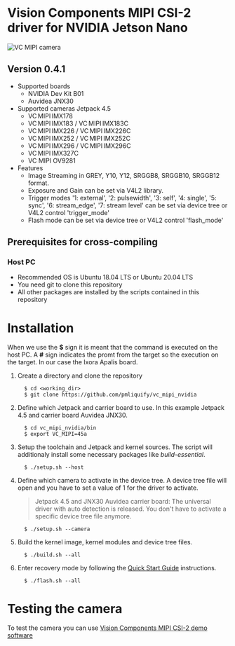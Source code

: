 # Vision Components MIPI CSI-2 driver for NVIDIA Jetson Nano
![VC MIPI camera](https://www.vision-components.com/fileadmin/external/documentation/hardware/VC_MIPI_Camera_Module/VC_MIPI_Camera_Module_Hardware_Operating_Manual-Dateien/mipi_sensor_front_back.png)

## Version 0.4.1
* Supported boards
  * NVIDIA Dev Kit B01
  * Auvidea JNX30
* Supported cameras Jetpack 4.5
  * VC MIPI IMX178
  * VC MIPI IMX183 / VC MIPI IMX183C
  * VC MIPI IMX226 / VC MIPI IMX226C
  * VC MIPI IMX252 / VC MIPI IMX252C
  * VC MIPI IMX296 / VC MIPI IMX296C
  * VC MIPI IMX327C
  * VC MIPI OV9281
* Features
  * Image Streaming in GREY, Y10, Y12, SRGGB8, SRGGB10, SRGGB12 format.
  * Exposure and Gain can be set via V4L2 library.
  * Trigger modes '1: external', '2: pulsewidth', '3: self', '4: single', '5: sync', '6: stream_edge', '7: stream level' can be set via device tree or V4L2 control 'trigger_mode'
  * Flash mode can be set via device tree or V4L2 control 'flash_mode'

## Prerequisites for cross-compiling
### Host PC
* Recommended OS is Ubuntu 18.04 LTS or Ubuntu 20.04 LTS
* You need git to clone this repository
* All other packages are installed by the scripts contained in this repository

# Installation
When we use the **$** sign it is meant that the command is executed on the host PC. A **#** sign indicates the promt from the target so the execution on the target. In our case the Ixora Apalis board.

1. Create a directory and clone the repository   
   ```
     $ cd <working_dir>
     $ git clone https://github.com/pmliquify/vc_mipi_nvidia
   ```

2. Define which Jetpack and carrier board to use. In this example Jetpack 4.5 and carrier board Auvidea JNX30.
   ```
     $ cd vc_mipi_nvidia/bin
     $ export VC_MIPI=45a
   ```

3. Setup the toolchain and Jetpack and kernel sources. The script will additionaly install some necessary packages like *build-essential*.
   ```
     $ ./setup.sh --host
   ```
4. Define which camera to activate in the device tree. A device tree file will open and you have to set a value of 1 for the driver to activate. 
   > Jetpack 4.5 and JNX30 Auvidea carrier board: The universal driver with auto detection is released. You don't have to activate a specific device tree file anymore.
   ```
     $ ./setup.sh --camera
   ```

4. Build the kernel image, kernel modules and device tree files.
   ```
     $ ./build.sh --all
   ```

5. Enter recovery mode by following the [Quick Start Guide](https://docs.nvidia.com/jetson/l4t/index.html#page/Tegra%20Linux%20Driver%20Package%20Development%20Guide/quick_start.html) instructions.   
   ```
     $ ./flash.sh --all
   ```

# Testing the camera
To test the camera you can use [Vision Components MIPI CSI-2 demo software](https://github.com/pmliquify/vc_mipi_demo)
